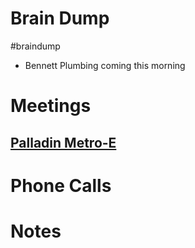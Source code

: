 # Brain Dump
#braindump 
- Bennett Plumbing coming this morning

# Meetings
## [Palladin Metro-E](Palladin/Metro-E)

# Phone Calls

# Notes